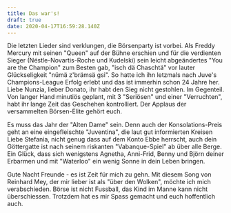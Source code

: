 ```yaml
---
title: Das war's!
draft: true
date: 2020-04-17T16:59:28.140Z
---
```

Die letzten Lieder sind verklungen, die Börsenparty ist vorbei. Als Freddy Mercury mit seinen "Queen" auf der Bühne erschien und für die verdienten Sieger (Néstle-Novartis-Roche und Kudelski) sein leicht abgeändertes "You are the Champion" zum Besten gab, "isch dä Chaschtä" vor lauter Glückseligkeit "nümä z'brämsä gsi".  So hatte ich ihn letzmals nach Juve's Champions-League Erfolg erlebt und das ist immerhin schon 24 Jahre her. Liebe Nunzia, lieber Donato, ihr habt den Sieg nicht gestohlen. Im Gegenteil. Von langer Hand minutiös geplant, mit 3 "Seriösen" und einer "Verruchten", habt ihr lange Zeit das Geschehen kontrolliert. Der Applaus der versammelten Börsen-Elite gehört euch.

Es muss das Jahr der "Alten Dame" sein. Denn auch der Konsolations-Preis geht an eine eingefleischte "Juventina", die laut gut informierten Kreisen  Liebe Stefania, nicht genug dass auf dem Konto Ebbe herrscht, auch dein Göttergatte ist nach seinem riskanten "Vabanque-Spiel" ab über alle Berge. Ein Glück, dass sich wenigstens Agnetha, Anni-Frid, Benny und Björn deiner Erbarmen und mit "Waterloo" ein wenig Sonne in dein Leben bringen.

Gute Nacht Freunde - es ist Zeit für mich zu gehn. Mit diesem Song von Reinhard Mey, der mir lieber ist als "über den Wolken", möchte ich mich verabschieden. Börse ist nicht Fussball, das Kind im Manne kann nicht überschiessen. Trotzdem hat es mir Spass gemacht und euch hoffentlich auch.